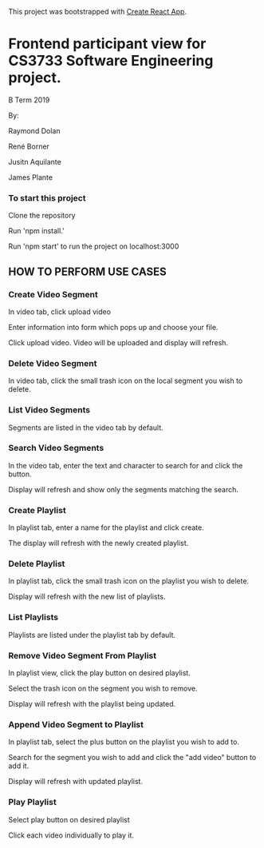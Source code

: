 This project was bootstrapped with [Create React App](https://github.com/facebook/create-react-app).

# Frontend participant view for CS3733 Software Engineering project.

B Term 2019

By:

Raymond Dolan

René Borner

Jusitn Aquilante

James Plante

### To start this project

Clone the repository

Run 'npm install.'

Run 'npm start' to run the project on localhost:3000

## HOW TO PERFORM USE CASES

### Create Video Segment

In video tab, click upload video

Enter information into form which pops up and choose your file.

Click upload video. Video will be uploaded and display will refresh.

### Delete Video Segment

In video tab, click the small trash icon on the local segment you wish to delete.

### List Video Segments

Segments are listed in the video tab by default.

### Search Video Segments

In the video tab, enter the text and character to search for and click the button.

Display will refresh and show only the segments matching the search.

### Create Playlist

In playlist tab, enter a name for the playlist and click create.

The display will refresh with the newly created playlist.

### Delete Playlist

In playlist tab, click the small trash icon on the playlist you wish to delete.

Display will refresh with the new list of playlists.

### List Playlists

Playlists are listed under the playlist tab by default.

### Remove Video Segment From Playlist

In playlist view, click the play button on desired playlist.

Select the trash icon on the segment you wish to remove.

Display will refresh with the playlist being updated.

### Append Video Segment to Playlist

In playlist tab, select the plus button on the playlist you wish to add to.

Search for the segment you wish to add and click the "add video" button to add it.

Display will refresh with updated playlist.

### Play Playlist

Select play button on desired playlist

Click each video individually to play it.
